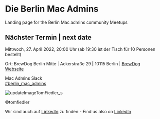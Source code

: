 # Die Berlin Mac Admins

Landing page for the Berlin Mac admins community Meetups

## Nächster Termin | next date

Mittwoch, 27. April 2022, 20:00 Uhr (ab 19:30 ist der Tisch für 10 Personen bestellt)

Ort: BrewDog Berlin Mitte | Ackerstraße 29 | 10115 Berlin | 
[BrewDog Webseite](https://www.brewdog.com/eu_de/bars/global/brewdog-berlin-mitte)

Mac Admins Slack   
[#berlin_mac_admins](https://macadmins.slack.com/archives/CFEUHA7D0)

![updateImageTomFiedler_s](https://user-images.githubusercontent.com/60174138/163335465-111477cf-f8fe-4213-9f29-0cbc170fdc68.jpg)

©tomfiedler


Wir sind auch auf [LinkedIn](https://www.linkedin.com/groups/8971462/) zu finden - 
Find us also on [LinkedIn](https://www.linkedin.com/groups/8971462/)

